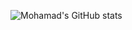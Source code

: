 ![Mohamad's GitHub stats](https://github-readme-stats.vercel.app/api?username=mamal72&show_icons=true&theme=tokyonight)
